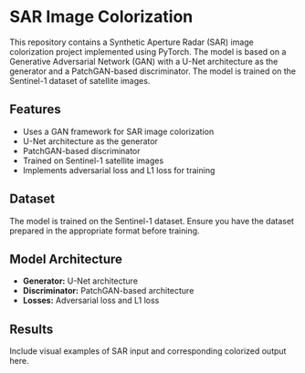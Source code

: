 # SAR Image Colorization

This repository contains a Synthetic Aperture Radar (SAR) image colorization project implemented using PyTorch. The model is based on a Generative Adversarial Network (GAN) with a U-Net architecture as the generator and a PatchGAN-based discriminator. The model is trained on the Sentinel-1 dataset of satellite images.

## Features
- Uses a GAN framework for SAR image colorization
- U-Net architecture as the generator
- PatchGAN-based discriminator
- Trained on Sentinel-1 satellite images
- Implements adversarial loss and L1 loss for training

## Dataset
The model is trained on the Sentinel-1 dataset. Ensure you have the dataset prepared in the appropriate format before training.

## Model Architecture
- **Generator:** U-Net architecture
- **Discriminator:** PatchGAN-based architecture
- **Losses:** Adversarial loss and L1 loss

## Results
Include visual examples of SAR input and corresponding colorized output here.

